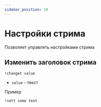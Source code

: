 ```yaml
---
sidebar_position: 10
---
```


# Настройки стрима
Позволяет управлять настройками стрима

## Изменить заголовок стрима
`!changet value`
- `value` - текст

Пример
```
!sett some text
```
